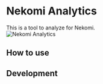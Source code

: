 # Nekomi Analytics


This is a tool to analyze for Nekomi.<br>
![Nekomi Analytics](https://user-images.githubusercontent.com/52704855/109983839-8f486080-7d46-11eb-8f9c-856c594e97f1.png)

## How to use

## Development
